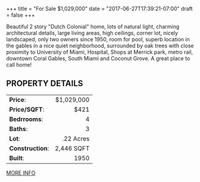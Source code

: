 +++
title = "For Sale $1,029,000"
date = "2017-06-27T17:39:21-07:00"
draft = false
+++

Beautiful 2 story "Dutch Colonial" home, lots of natural light, charming architectural details, large living areas, high ceilings, corner lot, nicely landscaped, only two owners since 1950, room for pool, superb location in the gables in a nice quiet neighborhood, surrounded by oak trees with close proximity to University of Miami, Hospital, Shops at Merrick park, metro rail, downtown Coral Gables, South Miami and Coconut Grove. A great place to call home!

## PROPERTY DETAILS
|||
|:-----|-----:|
**Price**:|$1,029,000|
**Price/SQFT**:| $421|
**Bedrrooms**: |4|
**Baths**: |3|
**Lot**: |.22 Acres|
**Construction**: |2,446 SQFT|
**Built**: |1950|

[MORE INFO](https://www.ewm.com/homes/5010-Orduna-Dr/Coral-Gables/FL/33146/102387766/)
